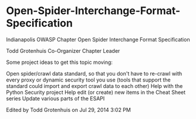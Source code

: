 Open-Spider-Interchange-Format-Specification
============================================

Indianapolis OWASP Chapter Open Spider Interchange Format Specification

Todd Grotenhuis
Co-Organizer
Chapter Leader

Some project ideas to get this topic moving:

Open spider/crawl data standard, so that you don't have to re-crawl with every proxy or dynamic security tool you use (tools that support the standard could import and export crawl data to each other)
Help with the Python Security project
Help edit (or create) new items in the Cheat Sheet series
Update various parts of the ESAPI

Edited by Todd Grotenhuis on Jul 29, 2014 3:02 PM
